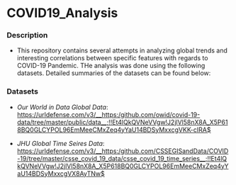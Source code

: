 # COVID19_Analysis

### Description
* This repository contains several attempts in analyzing global trends and interesting correlations between specific features with regards to COVID-19 Pandemic. 
THe analysis was done using the following datasets. Detailed summaries of the datasets can be found below:

### Datasets
 - _Our World in Data Global Data_: https://urldefense.com/v3/__https:/github.com/owid/covid-19-data/tree/master/public/data__;!!Et4lQkQVNeVVgw!J2jlVl58nX8A_X5P618BQ0GLCYPOL96EmMeeCMxZeq4yYaU14BDSyMxxcgVKK-cIRA$ 
 
-  _JHU Global Time Seires Data_: https://urldefense.com/v3/__https:/github.com/CSSEGISandData/COVID-19/tree/master/csse_covid_19_data/csse_covid_19_time_series__;!!Et4lQkQVNeVVgw!J2jlVl58nX8A_X5P618BQ0GLCYPOL96EmMeeCMxZeq4yYaU14BDSyMxxcgVX8AyTNw$

